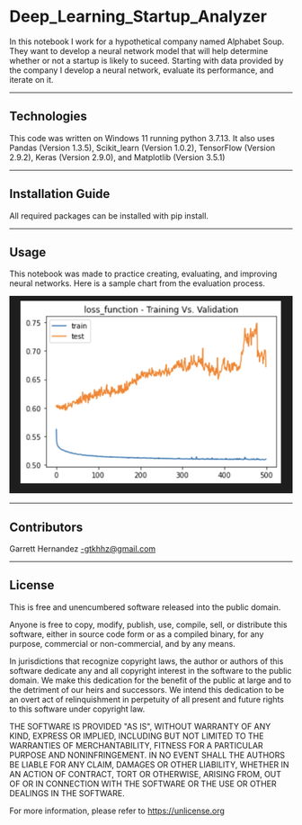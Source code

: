 # Deep_Learning_Startup_Analyzer

In this notebook I work for a hypothetical company named Alphabet Soup. They want to develop a neural network model that will help determine whether or not a startup is likely to suceed. Starting with data provided by the company I develop a neural network, evaluate its performance, and iterate on it.

---

## Technologies

This code was written on Windows 11 running python 3.7.13. It also uses Pandas (Version 1.3.5), Scikit_learn (Version 1.0.2), TensorFlow (Version 2.9.2), Keras (Version 2.9.0), and Matplotlib (Version 3.5.1)

---

## Installation Guide

All required packages can be installed with pip install.

---

## Usage

This notebook was made to practice creating, evaluating, and improving neural networks. Here is a sample chart from the evaluation process.

![chart_screenshot.](Resources/loss_screenshot.png)

---

## Contributors

Garrett Hernandez -gtkhhz@gmail.com

---

## License

This is free and unencumbered software released into the public domain.

Anyone is free to copy, modify, publish, use, compile, sell, or
distribute this software, either in source code form or as a compiled
binary, for any purpose, commercial or non-commercial, and by any
means.

In jurisdictions that recognize copyright laws, the author or authors
of this software dedicate any and all copyright interest in the
software to the public domain. We make this dedication for the benefit
of the public at large and to the detriment of our heirs and
successors. We intend this dedication to be an overt act of
relinquishment in perpetuity of all present and future rights to this
software under copyright law.

THE SOFTWARE IS PROVIDED "AS IS", WITHOUT WARRANTY OF ANY KIND,
EXPRESS OR IMPLIED, INCLUDING BUT NOT LIMITED TO THE WARRANTIES OF
MERCHANTABILITY, FITNESS FOR A PARTICULAR PURPOSE AND NONINFRINGEMENT.
IN NO EVENT SHALL THE AUTHORS BE LIABLE FOR ANY CLAIM, DAMAGES OR
OTHER LIABILITY, WHETHER IN AN ACTION OF CONTRACT, TORT OR OTHERWISE,
ARISING FROM, OUT OF OR IN CONNECTION WITH THE SOFTWARE OR THE USE OR
OTHER DEALINGS IN THE SOFTWARE.

For more information, please refer to <https://unlicense.org>
